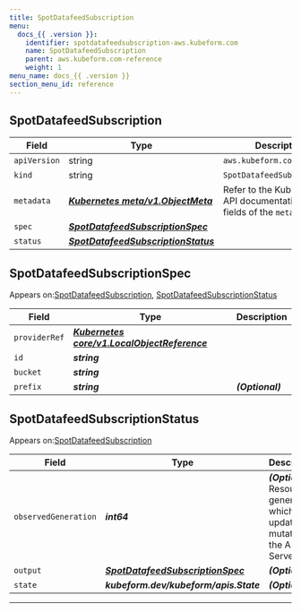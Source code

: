 ```yaml
---
title: SpotDatafeedSubscription
menu:
  docs_{{ .version }}:
    identifier: spotdatafeedsubscription-aws.kubeform.com
    name: SpotDatafeedSubscription
    parent: aws.kubeform.com-reference
    weight: 1
menu_name: docs_{{ .version }}
section_menu_id: reference
---
```


## SpotDatafeedSubscription
| Field | Type | Description |
| ------ | ----- | ----------- |
| `apiVersion` | string | `aws.kubeform.com/v1alpha1` |
|    `kind` | string | `SpotDatafeedSubscription` |
| `metadata` | ***[Kubernetes meta/v1.ObjectMeta](https://kubernetes.io/docs/reference/generated/kubernetes-api/v1.13/#objectmeta-v1-meta)***|Refer to the Kubernetes API documentation for the fields of the `metadata` field.|
| `spec` | ***[SpotDatafeedSubscriptionSpec](#SpotDatafeedSubscriptionSpec)***||
| `status` | ***[SpotDatafeedSubscriptionStatus](#SpotDatafeedSubscriptionStatus)***||
## SpotDatafeedSubscriptionSpec

Appears on:[SpotDatafeedSubscription](#SpotDatafeedSubscription), [SpotDatafeedSubscriptionStatus](#SpotDatafeedSubscriptionStatus)

| Field | Type | Description |
| ------ | ----- | ----------- |
| `providerRef` | ***[Kubernetes core/v1.LocalObjectReference](https://kubernetes.io/docs/reference/generated/kubernetes-api/v1.13/#localobjectreference-v1-core)***||
| `id` | ***string***||
| `bucket` | ***string***||
| `prefix` | ***string***| ***(Optional)*** |
## SpotDatafeedSubscriptionStatus

Appears on:[SpotDatafeedSubscription](#SpotDatafeedSubscription)

| Field | Type | Description |
| ------ | ----- | ----------- |
| `observedGeneration` | ***int64***| ***(Optional)*** Resource generation, which is updated on mutation by the API Server.|
| `output` | ***[SpotDatafeedSubscriptionSpec](#SpotDatafeedSubscriptionSpec)***| ***(Optional)*** |
| `state` | ***kubeform.dev/kubeform/apis.State***| ***(Optional)*** |
---
